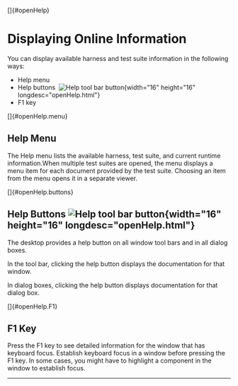 <!---
  $Id$

  Copyright (c) 2001, 2024, Oracle and/or its affiliates. All rights reserved.
  DO NOT ALTER OR REMOVE COPYRIGHT NOTICES OR THIS FILE HEADER.

  This code is free software; you can redistribute it and/or modify it
  under the terms of the GNU General Public License version 2 only, as
  published by the Free Software Foundation.  Oracle designates this
  particular file as subject to the "Classpath" exception as provided
  by Oracle in the LICENSE file that accompanied this code.

  This code is distributed in the hope that it will be useful, but WITHOUT
  ANY WARRANTY; without even the implied warranty of MERCHANTABILITY or
  FITNESS FOR A PARTICULAR PURPOSE.  See the GNU General Public License
  version 2 for more details (a copy is included in the LICENSE file that
  accompanied this code).

  You should have received a copy of the GNU General Public License version
  2 along with this work; if not, write to the Free Software Foundation,
  Inc., 51 Franklin St, Fifth Floor, Boston, MA 02110-1301 USA.

  Please contact Oracle, 500 Oracle Parkway, Redwood Shores, CA 94065 USA
  or visit www.oracle.com if you need additional information or have any
  questions.
-->

[]{#openHelp}

# Displaying Online Information

You can display available harness and test suite information in the following ways:

-   Help menu
-   Help buttons  ![Help tool bar button](../../images/help_button.gif){width="16" height="16"
    longdesc="openHelp.html"}
-   F1 key

[]{#openHelp.menu}

## Help Menu

The Help menu lists the available harness, test suite, and current runtime information.When multiple
test suites are opened, the menu displays a menu item for each document provided by the test suite.
Choosing an item from the menu opens it in a separate viewer.

[]{#openHelp.buttons}

## Help Buttons ![Help tool bar button](../../images/help_button.gif){width="16" height="16" longdesc="openHelp.html"}

The desktop provides a help button on all window tool bars and in all dialog boxes.

In the tool bar, clicking the help button displays the documentation for that window.

In dialog boxes, clicking the help button displays documentation for that dialog box.

[]{#openHelp.F1}

## F1 Key

Press the F1 key to see detailed information for the window that has keyboard focus. Establish
keyboard focus in a window before pressing the F1 key. In some cases, you might have to highlight a
component in the window to establish focus.

----------------------------------------------------------------------------------------------------


